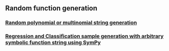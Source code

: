 ## Random function generation
### [Random polynomial or multinomial string generation](https://github.com/tirthajyoti/Machine-Learning-with-Python/blob/master/Random%20Function%20Generator/Random_function_generator.ipynb)
### [Regression and Classification sample generation with arbitrary symbolic function string using SymPy](https://github.com/tirthajyoti/Machine-Learning-with-Python/blob/master/Random%20Function%20Generator/Symbolic%20regression%20classification%20generator.ipynb)
